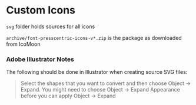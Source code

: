 # Custom Icons

`svg` folder holds sources for all icons

`archive/font-presscentric-icons-v*.zip` is the package as downloaded from IcoMoon

### Adobe Illustrator Notes

The following should be done in Illustrator when creating source SVG files:

> Select the shapes that you want to convert and then choose Object → Expand. You might need to choose Object → Expand Appearance before you can apply Object → Expand
